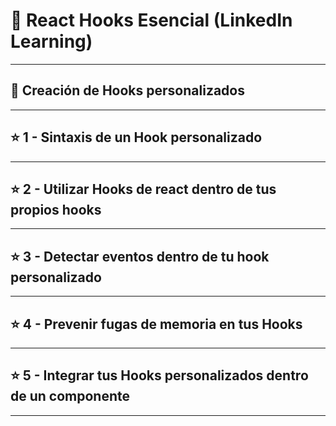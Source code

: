 # :book: React Hooks Esencial (LinkedIn Learning)

---

## :star2: Creación de Hooks personalizados

---

## :star: 1 - Sintaxis de un Hook personalizado

---

## :star: 2 - Utilizar Hooks de react dentro de tus propios hooks

---

## :star:  3 - Detectar eventos dentro de tu hook personalizado

---

## :star: 4 - Prevenir fugas de memoria en tus Hooks

---

## :star: 5 - Integrar tus Hooks personalizados dentro de un componente

---
